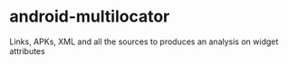 # android-multilocator
Links, APKs, XML and all the sources to produces an analysis on widget attributes
